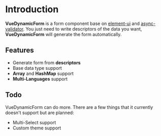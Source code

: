 # Introduction

**VueDynamicForm** is a form component base on [element-ui](https://element.faas.ele.me/#/zh-CN) and [async-validator](https://github.com/yiminghe/async-validator). You just need to write descriptors of the data you want, **VueDynamicForm** will generate the form automatically.

## Features

- Generate form from **descriptors**
- Base data type support
- **Array** and **HashMap** support
- **Multi-Languages** support

## Todo

VueDynamicForm can do more. There are a few things that it currently doesn't support but are planned:

- Multi-Select support
- Custom theme support